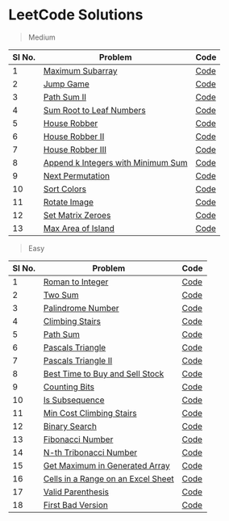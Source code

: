 # LeetCode Solutions


> Medium

| Sl No. | Problem                                                                                                 | Code                                                           |
|--------|---------------------------------------------------------------------------------------------------------|----------------------------------------------------------------|
| 1      | [Maximum Subarray](https://leetcode.com/problems/maximum-subarray/)                                     | [Code](./src/maximum_subarray/Solution.java)                   |
| 2      | [Jump Game](https://leetcode.com/problems/jump-game/)                                                   | [Code](./src/jump_game/Solution.java)                          |
| 3      | [Path Sum II](https://leetcode.com/problems/path-sum-ii/)                                               | [Code](./src/path_sum_ii/Solution.java)                        |
| 4      | [Sum Root to Leaf Numbers](https://leetcode.com/problems/sum-root-to-leaf-numbers/)                     | [Code](./src/sum_root_to_leaf_numbers/Solution.java)           |
| 5      | [House Robber](https://leetcode.com/problems/house-robber/)                                             | [Code](./src/house_robber/Solution.java)                       |
| 6      | [House Robber II](https://leetcode.com/problems/house-robber-ii/)                                       | [Code](./src/house_robber_ii/Solution.java)                    |
| 7      | [House Robber III](https://leetcode.com/problems/house-robber-iii/)                                     | [Code](./src/house_robber_iii/Solution.java)                   |
| 8      | [Append k Integers with Minimum Sum](https://leetcode.com/problems/append-k-integers-with-minimal-sum/) | [Code](./src/append_k_integers_with_minimal_sum/Solution.java) |
| 9      | [Next Permutation](https://leetcode.com/problems/next-permutation/)                                     | [Code](./src/next_permutation/Solution.java)                   |
| 10     | [Sort Colors](https://leetcode.com/problems/sort-colors/)                                               | [Code](./src/sort_colors/Solution.java)                        |
| 11     | [Rotate Image](https://leetcode.com/problems/rotate-image/)                                             | [Code](./src/rotate_image/Solution.java)                       |
| 12     | [Set Matrix Zeroes](https://leetcode.com/problems/set-matrix-zeroes/)                                   | [Code](./src/set_matrix_zeroes/Solution.java)                  |
| 13     | [Max Area of Island](https://leetcode.com/problems/max-area-of-island/)                                 | [Code](./src/max_area_of_island/Solution.java)                  |

> Easy

| Sl No. | Problem                                                                                                 | Code                                                           |
|--------|---------------------------------------------------------------------------------------------------------|----------------------------------------------------------------|
| 1      | [Roman to Integer](https://leetcode.com/problems/roman-to-integer)                                      | [Code](./src/roman_to_integer/Solution.java)                   |
| 2      | [Two Sum](https://leetcode.com/problems/two-sum)                                                        | [Code](./src/two_sum/Solution.java)                            |
| 3      | [Palindrome Number](https://leetcode.com/problems/palindrome-number/)                                   | [Code](./src/palindrome_number/Solution.java)                  |
| 4      | [Climbing Stairs](https://leetcode.com/problems/climbing-stairs/)                                       | [Code](./src/climbing_stairs/Solution.java)                    |
| 5      | [Path Sum](https://leetcode.com/problems/path-sum/)                                                     | [Code](./src/path_sum/Solution.java)                           | 
| 6      | [Pascals Triangle](https://leetcode.com/problems/pascals-triangle/)                                     | [Code](./src/pascals_triangle/Solution.java)                   | 
| 7      | [Pascals Triangle II](https://leetcode.com/problems/pascals-triangle-ii/)                               | [Code](./src/pascals_triangle_ii/Solution.java)                | 
| 8      | [Best Time to Buy and Sell Stock](https://leetcode.com/problems/best-time-to-buy-and-sell-stock/)       | [Code](./src/best_time_to_buy_and_sell_stock/Solution.java)    | 
| 9      | [Counting Bits](https://leetcode.com/problems/counting-bits/)                                           | [Code](./src/counting_bits/Solution.java)                      | 
| 10     | [Is Subsequence](https://leetcode.com/problems/is-subsequence/)                                         | [Code](./src/is_subsequence/Solution.java)                     | 
| 11     | [Min Cost Climbing Stairs](https://leetcode.com/problems/min-cost-climbing-stairs/)                     | [Code](./src/min_cost_climbing_stairs/Solution.java)           | 
| 12     | [Binary Search](https://leetcode.com/problems/binary-search/)                                           | [Code](./src/binary_search/Solution.java)                      | 
| 13     | [Fibonacci Number](https://leetcode.com/problems/fibonacci-number/)                                     | [Code](./src/fibonacci_number/Solution.java)                   | 
| 14     | [N-th Tribonacci Number](https://leetcode.com/problems/n-th-tribonacci-number/)                         | [Code](./src/n_th_tribonacci_number/Solution.java)             | 
| 15     | [Get Maximum in Generated Array](https://leetcode.com/problems/get-maximum-in-generated-array/)         | [Code](./src/get_maximum_in_generated_array/Solution.java)     | 
| 16     | [Cells in a Range on an Excel Sheet](https://leetcode.com/problems/cells-in-a-range-on-an-excel-sheet/) | [Code](./src/cells_in_a_range_on_an_excel_sheet/Solution.java) | 
| 17     | [Valid Parenthesis](https://leetcode.com/problems/valid-parentheses/)                                   | [Code](./src/valid_parentheses/Solution.java)                  | 
| 18     | [First Bad Version](https://leetcode.com/problems/first-bad-version/)                                   | [Code](./src/first_bad_version/Solution.java)                  | 

